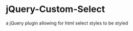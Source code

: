 jQuery-Custom-Select
====================

a jQuery plugin allowing for html select styles to be styled